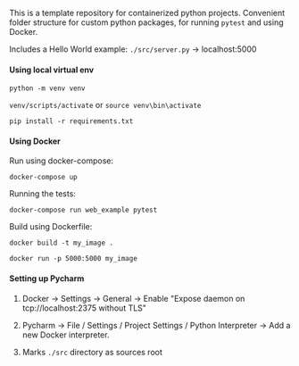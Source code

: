 This is a template repository for containerized python projects.
Convenient folder structure for custom python packages, for running `pytest` and using Docker.

Includes a Hello World example: `./src/server.py` -> localhost:5000

#### Using local virtual env

`python -m venv venv`

`venv/scripts/activate` or `source venv\bin\activate`

`pip install -r requirements.txt`


#### Using Docker

Run using docker-compose:

`docker-compose up`

Running the tests:

`docker-compose run web_example pytest`

Build using Dockerfile:

`docker build -t my_image .`

`docker run -p 5000:5000 my_image`

#### Setting up Pycharm

1) Docker -> Settings -> General -> Enable "Expose daemon on tcp://localhost:2375 without TLS"

2) Pycharm -> File / Settings / Project Settings / Python Interpreter -> Add a new Docker interpreter.

3) Marks `./src` directory as sources root
